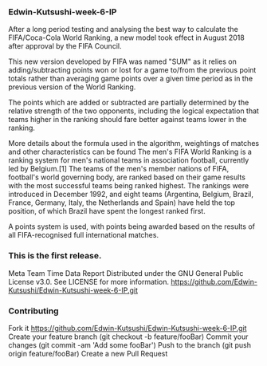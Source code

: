 ###  Edwin-Kutsushi-week-6-IP
After a long period testing and analysing the best way to calculate the FIFA/Coca-Cola World Ranking, a new model took effect in August 2018 after approval by the FIFA Council.

This new version developed by FIFA was named "SUM" as it relies on adding/subtracting points won or lost for a game to/from the previous point totals rather than averaging game points over a given time period as in the previous version of the World Ranking.

The points which are added or subtracted are partially determined by the relative strength of the two opponents, including the logical expectation that teams higher in the ranking should fare better against teams lower in the ranking.

More details about the formula used in the algorithm, weightings of matches and other characteristics can be found
The men's FIFA World Ranking is a ranking system for men's national teams in association football, currently led by Belgium.[1] The teams of the men's member nations of FIFA, football's world governing body, are ranked based on their game results with the most successful teams being ranked highest. The rankings were introduced in December 1992, and eight teams (Argentina, Belgium, Brazil, France, Germany, Italy, the Netherlands and Spain) have held the top position, of which Brazil have spent the longest ranked first.

A points system is used, with points being awarded based on the results of all FIFA-recognised full international matches.
### This is the first release.
Meta Team Time Data Report Distributed under the GNU General Public License v3.0. See LICENSE for more information. https://github.com/Edwin-Kutsushi/Edwin-Kutsushi-week-6-IP.git

### Contributing

Fork it https://github.com/Edwin-Kutsushi/Edwin-Kutsushi-week-6-IP.git
Create your feature branch (git checkout -b feature/fooBar)
Commit your changes (git commit -am 'Add some fooBar')
Push to the branch (git push origin feature/fooBar)
Create a new Pull Request

